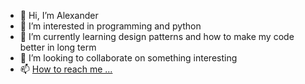 - 👋 Hi, I’m Alexander
- 👀 I’m interested in programming and python
- 🌱 I’m currently learning design patterns and how to make my code better in long term
- 💞️ I’m looking to collaborate on something interesting
- 📫 [How to reach me ...](https://t.me/shlyap1k)

<!---
shlyap1k/shlyap1k is a ✨ special ✨ repository because its `README.md` (this file) appears on your GitHub profile.
You can click the Preview link to take a look at your changes.
--->
